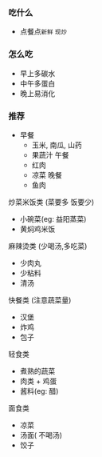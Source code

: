 ### 吃什么

- 点餐点`新鲜` `现炒`


### 怎么吃

- 早上多碳水
- 中午多蛋白
- 晚上易消化

### 推荐

- 早餐
	- 玉米, 南瓜, 山药
	- 果蔬汁
午餐
	- 红肉
	- 凉菜
晚餐
	- 鱼肉


炒菜米饭类 (菜要多 饭要少)
- 小碗菜(eg: 益阳蒸菜)
- 黄焖鸡米饭

麻辣烫类 (少喝汤,多吃菜)
- 少肉丸
- 少粘料
- 清汤

快餐类 (注意蔬菜量)
- 汉堡
- 炸鸡
- 包子

轻食类
- 煮熟的蔬菜
- 肉类 + 鸡蛋
- 酱料(eg: 醋)

面食类
- 凉菜
- 汤面( 不喝汤)
- 饺子
